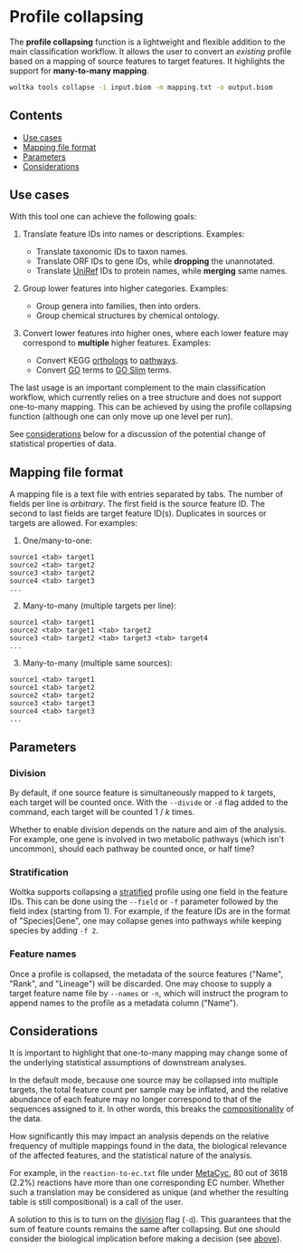 # Profile collapsing

The **profile collapsing** function is a lightweight and flexible addition to the main classification workflow. It allows the user to convert an _existing_ profile based on a mapping of source features to target features. It highlights the support for **many-to-many mapping**.

```bash
woltka tools collapse -i input.biom -m mapping.txt -o output.biom
```


## Contents

- [Use cases](#use-cases)
- [Mapping file format](#mapping-file-format)
- [Parameters](#parameters)
- [Considerations](#considerations)


## Use cases

With this tool one can achieve the following goals:

1. Translate feature IDs into names or descriptions. Examples:
   - Translate taxonomic IDs to taxon names.
   - Translate ORF IDs to gene IDs, while **dropping** the unannotated.
   - Translate [UniRef](https://www.uniprot.org/help/uniref) IDs to protein names, while **merging** same names.

2. Group lower features into higher categories. Examples:
   - Group genera into families, then into orders.
   - Group chemical structures by chemical ontology.

3. Convert lower features into higher ones, where each lower feature may correspond to **multiple** higher features. Examples:
   - Convert KEGG [orthologs](https://www.genome.jp/kegg/ko.html) to [pathways](https://www.genome.jp/kegg/pathway.html).
   - Convert [GO](http://geneontology.org/docs/ontology-documentation/) terms to [GO Slim](http://www-legacy.geneontology.org/GO.slims.shtml) terms.

The last usage is an important complement to the main classification workflow, which currently relies on a tree structure and does not support one-to-many mapping. This can be achieved by using the profile collapsing function (although one can only move up one level per run).

See [considerations](#considerations) below for a discussion of the potential change of statistical properties of data.


## Mapping file format

A mapping file is a text file with entries separated by tabs. The number of fields per line is _arbitrary_. The first field is the source feature ID. The second to last fields are target feature ID(s). Duplicates in sources or targets are allowed. For examples:

1. One/many-to-one:
```
source1 <tab> target1
source2 <tab> target2
source3 <tab> target2
source4 <tab> target3
...
```

2. Many-to-many (multiple targets per line):
```
source1 <tab> target1
source2 <tab> target1 <tab> target2
source3 <tab> target2 <tab> target3 <tab> target4
...
```

3. Many-to-many (multiple same sources):
```
source1 <tab> target1
source1 <tab> target2
source2 <tab> target2
source3 <tab> target3
source4 <tab> target3
...
```

## Parameters

### Division

By default, if one source feature is simultaneously mapped to _k_ targets, each target will be counted once. With the `--divide` or `-d` flag added to the command, each target will be counted 1 / _k_ times.

Whether to enable division depends on the nature and aim of the analysis. For example, one gene is involved in two metabolic pathways (which isn't uncommon), should each pathway be counted once, or half time?

### Stratification

Woltka supports collapsing a [stratified](stratify.md) profile using one field in the feature IDs. This can be done using the `--field` or `-f` parameter followed by the field index (starting from 1). For example, if the feature IDs are in the format of "Species|Gene", one may collapse genes into pathways while keeping species by adding `-f 2`.

### Feature names

Once a profile is collapsed, the metadata of the source features ("Name", "Rank", and "Lineage") will be discarded. One may choose to supply a target feature name file by `--names` or `-n`, which will instruct the program to append names to the profile as a metadata column ("Name").


## Considerations

It is important to highlight that one-to-many mapping may change some of the
underlying statistical assumptions of downstream analyses.

In the default mode, because one source may be collapsed into multiple targets, the total feature count per sample may be inflated, and the relative abundance of each feature may no longer correspond to that of the sequences assigned to it. In other words, this breaks the [compositionality](https://en.wikipedia.org/wiki/Compositional_data) of the data.

How significantly this may impact an analysis depends on the relative frequency of multiple mappings found in the data, the biological relevance of the affected features, and the statistical nature of the analysis.

For example, in the `reaction-to-ec.txt` file under [MetaCyc](metacyc.md), 80 out of 3618 (2.2%) reactions have more than one corresponding EC number. Whether such a translation may be considered as unique (and whether the resulting table is still compositional) is a call of the user.

A solution to this is to turn on the [division](#division) flag (`-d`). This guarantees that the sum of feature counts remains the same after collapsing. But one should consider the biological implication before making a decision (see [above](#division)).
